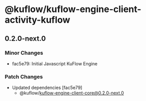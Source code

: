 # @kuflow/kuflow-engine-client-activity-kuflow

## 0.2.0-next.0

### Minor Changes

- fac5e79: Initial Javascript KuFlow Engine

### Patch Changes

- Updated dependencies [fac5e79]
  - @kuflow/kuflow-engine-client-core@0.2.0-next.0
